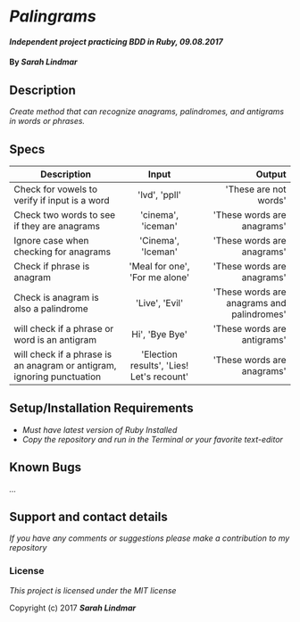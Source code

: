 # _Palingrams_

#### _Independent project practicing BDD in Ruby, 09.08.2017_

#### By _**Sarah Lindmar**_

## Description

_Create method that can recognize anagrams, palindromes, and antigrams in words or phrases._

## Specs

| Description        | Input           | Output  |
| ------------------ |:-------------:| -----:|
| Check for vowels to verify if input is a word    | 'lvd', 'ppll' | 'These are not words' |
| Check two words to see if they are anagrams     | 'cinema', 'iceman'     | 'These words are anagrams'|
| Ignore case when checking for anagrams| 'Cinema', 'Iceman'     | 'These words are anagrams' |
| Check if phrase is anagram| 'Meal for one', 'For me alone'     | 'These words are anagrams' |
| Check is anagram is also a palindrome| 'Live', 'Evil'    | 'These words are anagrams and palindromes' |
| will check if a phrase or word is an antigram| Hi', 'Bye Bye'     | 'These words are antigrams' |
| will check if a phrase is an anagram or antigram, ignoring punctuation| 'Election results', 'Lies! Let's recount'  | 'These words are anagrams' |

## Setup/Installation Requirements

* _Must have latest version of Ruby Installed_
* _Copy the repository and run in the Terminal or your favorite text-editor_


## Known Bugs

_..._

## Support and contact details

_If you have any comments or suggestions please make a contribution to my repository_

### License

*This project is licensed under the MIT license*

Copyright (c) 2017 **_Sarah Lindmar_**
